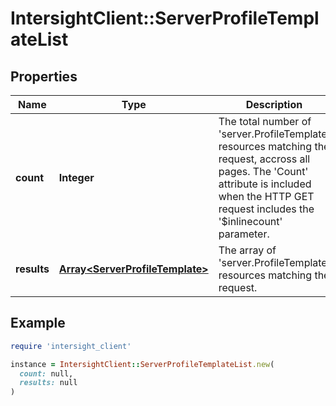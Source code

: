 # IntersightClient::ServerProfileTemplateList

## Properties

| Name | Type | Description | Notes |
| ---- | ---- | ----------- | ----- |
| **count** | **Integer** | The total number of &#39;server.ProfileTemplate&#39; resources matching the request, accross all pages. The &#39;Count&#39; attribute is included when the HTTP GET request includes the &#39;$inlinecount&#39; parameter. | [optional] |
| **results** | [**Array&lt;ServerProfileTemplate&gt;**](ServerProfileTemplate.md) | The array of &#39;server.ProfileTemplate&#39; resources matching the request. | [optional] |

## Example

```ruby
require 'intersight_client'

instance = IntersightClient::ServerProfileTemplateList.new(
  count: null,
  results: null
)
```

